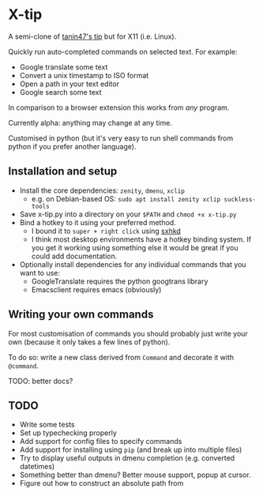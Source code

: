 # X-tip

A semi-clone of [tanin47's tip](https://github.com/tanin47/tip) but for X11 (i.e. Linux).

Quickly run auto-completed commands on selected text. For example:

* Google translate some text
* Convert a unix timestamp to ISO format
* Open a path in your text editor
* Google search some text

In comparison to a browser extension this works from *any* program.

Currently alpha: anything may change at any time.

Customised in python (but it's very easy to run shell commands from python if
you prefer another language).


## Installation and setup

* Install the core dependencies: `zenity`, `dmenu`, `xclip`
  * e.g. on Debian-based OS: `sudo apt install zenity xclip suckless-tools`
* Save x-tip.py into a directory on your `$PATH` and `chmod +x x-tip.py`
* Bind a hotkey to it using your preferred method. 
  * I bound it to `super + right click` using [sxhkd](https://github.com/baskerville/sxhkd)
  * I think most desktop environments have a hotkey binding system. If you get it working using something else it would be great if you could add documentation.
* Optionally install dependencies for any individual commands that you want to use:
  * GoogleTranslate requires the python googtrans library
  * Emacsclient requires emacs (obviously)


## Writing your own commands


For most customisation of commands you should probably just write your own
(because it only takes a few lines of python).

To do so: write a new class derived from `Command` and decorate it with `@command`.

TODO: better docs?


## TODO

* Write some tests
* Set up typechecking properly
* Add support for config files to specify commands
* Add support for installing using `pip` (and break up into multiple files)
* Try to display useful outputs in dmenu completion (e.g. converted datetimes)
* Something better than dmenu? Better mouse support, popup at cursor.
* Figure out how to construct an absolute path from 
